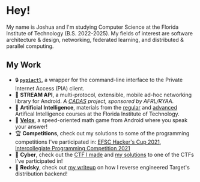 # Hey!
My name is Joshua and I'm studying Computer Science at the Florida Institute of Technology (B.S. 2022-2025). My fields of interest are software architecture & design, networking, federated learning, and distributed & parallel computing.

## My Work

- 🔒 **[`pypiactl`](https://github.com/LumaDevelopment/pypiactl)**, a wrapper for the command-line interface to the Private Internet Access (PIA) client.
- 📱 **STREAM API**, a multi-protocol, extensible, mobile ad-hoc networking library for Android. *A [CADAS](https://cadas.fit.edu/) project, sponsored by AFRL/RYAA.*
- 🧠 **Artificial Intelligence**, materials from the [regular](https://github.com/LumaDevelopment/ArtificialIntelligence) and [advanced](https://github.com/LumaDevelopment/AdvancedTopicsInAI) Artifical Intelligence courses at the Florida Institute of Technology.
- 🎲 **[Velox](https://github.com/LumaDevelopment/Velox)**, a speed-oriented math game from Android where you speak your answer!
- 🏆 **Competitions**, check out my solutions to some of the programming competitions I've participated in: [EFSC Hacker's Cup 2021](https://github.com/LumaDevelopment/efsc-hackers-cup-2021), [Intercollegiate Programming Competition 2021](https://github.com/LumaDevelopment/intercollegiate-programming-competition-2021)
- 👾 **Cyber**, check out the [CTF I made](https://github.com/LumaDevelopment/SapphireCTF) and [my solutions](https://github.com/LumaDevelopment/neverlanctf-2019-writeups) to one of the CTFs I've participated in!
- 🎯 **Redsky**, check out [my writeup](https://gist.github.com/LumaDevelopment/f2a34a202fed6ab5a7f3a31282834943) on how I reverse engineered Target's distribution backend!
